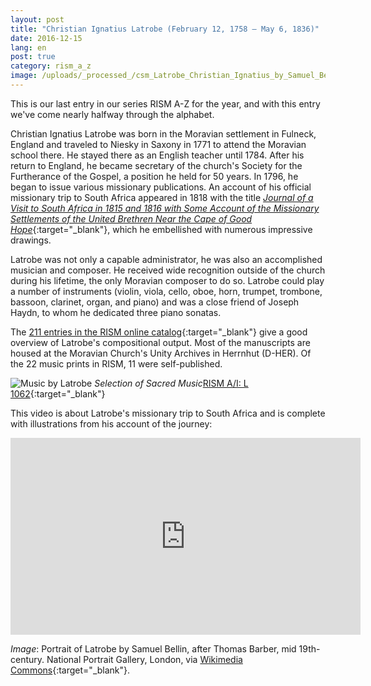 ```yaml
---
layout: post
title: "Christian Ignatius Latrobe (February 12, 1758 – May 6, 1836)"
date: 2016-12-15
lang: en
post: true
category: rism_a_z
image: /uploads/_processed_/csm_Latrobe_Christian_Ignatius_by_Samuel_Bellin__after_Thomas_Barber_cropped_225fa7daaa.jpg
---
```



This is our last entry in our series RISM A-Z for the year, and with this entry we've come nearly halfway through the alphabet.

Christian Ignatius Latrobe was born in the Moravian settlement in Fulneck, England and traveled to Niesky in Saxony in 1771 to attend the Moravian school there. He stayed there as an English teacher until 1784. After his return to England, he became secretary of the church's Society for the Furtherance of the Gospel, a position he held for 50 years. In 1796, he began to issue various missionary publications. An account of his official missionary trip to South Africa appeared in 1818 with the title [_Journal of a Visit to South Africa in 1815 and 1816 with Some Account of the Missionary Settlements of the United Brethren Near the Cape of Good Hope_](https://archive.org/details/journalofvisitto01latr){:target="_blank"}, which he embellished with numerous impressive drawings.

Latrobe was not only a capable administrator, he was also an accomplished musician and composer. He received wide recognition outside of the church during his lifetime, the only Moravian composer to do so. Latrobe could play a number of instruments (violin, viola, cello, oboe, horn, trumpet, trombone, bassoon, clarinet, organ, and piano) and was a close friend of Joseph Haydn, to whom he dedicated three piano sonatas.

The [211 entries in the RISM online catalog](https://opac.rism.info/search?View=rism&author=100611354){:target="_blank"} give a good overview of Latrobe's compositional output. Most of the manuscripts are housed at the Moravian Church's Unity Archives in Herrnhut (D-HER). Of the 22 music prints in RISM, 11 were self-published.

![Music by Latrobe](http://rism.info/fileadmin/content/news/Latrobe_Christian_Ignatius-1.JPG)
_Selection of Sacred Music_[RISM A/I: L 1062](https://opac.rism.info/search?id=00000990036847){:target="_blank"}

This video is about Latrobe's missionary trip to South Africa and is complete with illustrations from his account of the journey:

<iframe width="560" height="315" src="https://www.youtube.com/embed/CSwTJHTlqIU" frameborder="0" allowfullscreen></iframe>





_Image_: Portrait of Latrobe by Samuel Bellin, after Thomas Barber, mid 19th-century. National Portrait Gallery, London, via [Wikimedia Commons](https://commons.wikimedia.org/wiki/File:Christian_Ignatius_Latrobe_by_Samuel_Bellin,_after_Thomas_Barber_cropped.jpg){:target="_blank"}.



<script type="text/javascript">var switchTo5x=true;</script><script type="text/javascript" src="http://w.sharethis.com/button/buttons.js"></script><script type="text/javascript">stLight.options({publisher: "9b601438-1ce1-49d8-bfd7-9cff5df54c17", doNotHash: false, doNotCopy: false, hashAddressBar: false});</script>